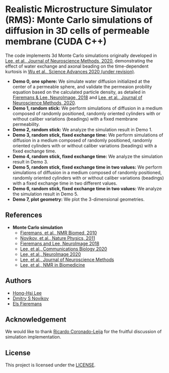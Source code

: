 # Realistic Microstructure Simulator (RMS): Monte Carlo simulations of diffusion in 3D cells of permeable membrane (CUDA C++)

The code implements 3d Monte Carlo simulations originally developed in [Lee, et al., Journal of Neuroscience Methods, 2020](https://doi.org/10.1016/j.jneumeth.2020.109018), demonstrating the effect of water exchange and axonal beading on the time-dependent kurtosis in [Wu et al., Science Advances 2020 (under revision)]().

* **Demo 0, one sphere:** We simulate water diffusion initialized at the center of a permeable sphere, and validate the permeaion probility equation based on the calculated particle density, as detailed in [Fieremans & Lee, NeuroImage, 2018](https://doi.org/10.1016/j.neuroimage.2018.06.046) and [Lee, et al., Journal of Neuroscience Methods, 2020](https://doi.org/10.1016/j.jneumeth.2020.109018).
* **Demo 1, random stick:** We perform simulations of diffusion in a medium composed of randomly positioned, randomly oriented cylinders with or without caliber variations (beadings) with a fixed membrane permeability.
* **Demo 2, random stick:** We analyze the simulation result in Demo 1.
* **Demo 3, random stick, fixed exchange time:** We perform simulations of diffusion in a medium composed of randomly positioned, randomly oriented cylinders with or without caliber variations (beadings) with a fixed exchange time.
* **Demo 4, random stick, fixed exchange time:** We analyze the simulation result in Demo 3.
* **Demo 5, random stick, fixed exchange time in two values:** We perform simulations of diffusion in a medium composed of randomly positioned, randomly oriented cylinders with or without caliber variations (beadings) with a fixed exchange time in two different values.
* **Demo 6, random stick, fixed exchange time in two values:** We analyze the simulation result in Demo 5.
* **Demo 7, plot geometry:** We plot the 3-dimensional geometries.

## References
* **Monte Carlo simulation**
  - [Fieremans, et al., NMR Biomed, 2010](https://doi.org/10.1002/nbm.1577)
  - [Novikov, et al., Nature Physics, 2011](https://doi.org/10.1038/nphys1936)
  - [Fieremans and Lee, NeuroImage 2018](https://doi.org/10.1016/j.neuroimage.2018.06.046)
  - [Lee, et al., Communications Biology 2020](https://doi.org/10.1038/s42003-020-1050-x)
  - [Lee, et al., NeuroImage 2020](https://doi.org/10.1016/j.neuroimage.2020.117228)
  - [Lee, et al., Journal of Neuroscience Methods](https://doi.org/10.1016/j.jneumeth.2020.109018)
  - [Lee, et al., NMR in Biomedicine](https://doi.org/10.1002/nbm.5087)

## Authors
* [Hong-Hsi Lee](http://www.diffusion-mri.com/people/hong-hsi-lee)
* [Dmitry S Novikov](http://www.diffusion-mri.com/people/dmitry-novikov)
* [Els Fieremans](http://www.diffusion-mri.com/people/els-fieremans)

## Acknowledgement
We would like to thank [Ricardo Coronado-Leija](https://scholar.google.com/citations?user=V5hykxgAAAAJ&hl=en) for the fruitful discussion of simulation implementation.

## License
This project is licensed under the [LICENSE](https://github.com/leehhtw/monte-carlo-simulation-3D-RMS-exchange/blob/main/LICENSE).
